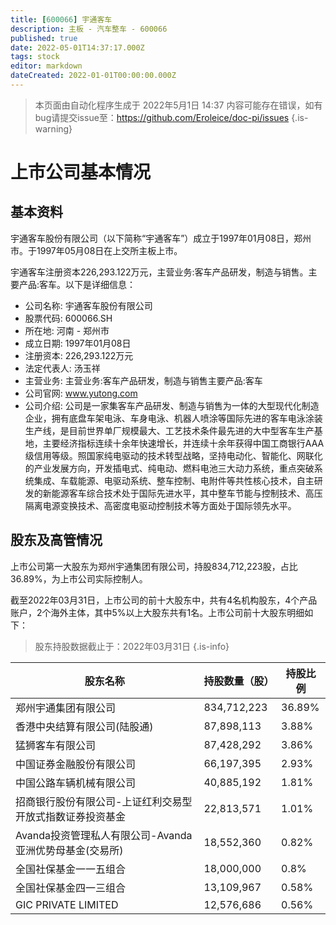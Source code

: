 ```yaml
---
title: [600066] 宇通客车
description: 主板 - 汽车整车 - 600066
published: true
date: 2022-05-01T14:37:17.000Z
tags: stock
editor: markdown
dateCreated: 2022-01-01T00:00:00.000Z
---
```


> 本页面由自动化程序生成于 2022年5月1日 14:37
> 内容可能存在错误，如有bug请提交issue至：https://github.com/Eroleice/doc-pi/issues
{.is-warning}

# 上市公司基本情况

## 基本资料

宇通客车股份有限公司（以下简称“宇通客车”）成立于1997年01月08日，郑州市。于1997年05月08日在上交所主板上市。

宇通客车注册资本226,293.122万元，主营业务:客车产品研发，制造与销售。主要产品:客车。以下是详细信息：

- 公司名称: 宇通客车股份有限公司
- 股票代码: 600066.SH
- 所在地: 河南 - 郑州市
- 成立日期: 1997年01月08日
- 注册资本: 226,293.122万元
- 法定代表人: 汤玉祥
- 主营业务: 主营业务:客车产品研发，制造与销售主要产品:客车
- 公司官网: www.yutong.com
- 公司介绍: 公司是一家集客车产品研发、制造与销售为一体的大型现代化制造企业，拥有底盘车架电泳、车身电泳、机器人喷涂等国际先进的客车电泳涂装生产线，是目前世界单厂规模最大、工艺技术条件最先进的大中型客车生产基地，主要经济指标连续十余年快速增长，并连续十余年获得中国工商银行AAA级信用等级。照国家纯电驱动的技术转型战略，坚持电动化、智能化、网联化的产业发展方向，开发插电式、纯电动、燃料电池三大动力系统，重点突破系统集成、车载能源、电驱动系统、整车控制、电附件等共性核心技术，自主研发的新能源客车综合技术处于国际先进水平，其中整车节能与控制技术、高压隔离电源变换技术、高密度电驱动控制技术等方面处于国际领先水平。


## 股东及高管情况

上市公司第一大股东为郑州宇通集团有限公司，持股834,712,223股，占比36.89%，为上市公司实际控制人。

截至2022年03月31日，上市公司的前十大股东中，共有4名机构股东，4个产品账户，2个海外主体，其中5%以上大股东共有1名。上市公司前十大股东明细如下：

> 股东持股数据截止于：2022年03月31日
{.is-info}

| 股东名称 | 持股数量（股） | 持股比例 |
| --- | --- | --- |
| 郑州宇通集团有限公司 | 834,712,223 | 36.89% |
| 香港中央结算有限公司(陆股通) | 87,898,113 | 3.88% |
| 猛狮客车有限公司 | 87,428,292 | 3.86% |
| 中国证券金融股份有限公司 | 66,197,395 | 2.93% |
| 中国公路车辆机械有限公司 | 40,885,192 | 1.81% |
| 招商银行股份有限公司-上证红利交易型开放式指数证券投资基金 | 22,813,571 | 1.01% |
| Avanda投资管理私人有限公司-Avanda亚洲优势母基金(交易所) | 18,552,360 | 0.82% |
| 全国社保基金一一五组合 | 18,000,000 | 0.8% |
| 全国社保基金四一三组合 | 13,109,967 | 0.58% |
| GIC PRIVATE LIMITED | 12,576,686 | 0.56% |




